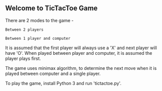 Welcome to TicTacToe Game
-------------------------


There are 2 modes to the game - 
    
    Between 2 players
    
    Between 1 player and computer
 
It is assumed that the first player will always use a 'X' and next player will have 'O'. When played between player and computer, it is assumed the player plays first.

The game uses minimax algorithm, to determine the next move when it is played between computer and a single player.
 
To play the game, install Python 3 and run 'tictactoe.py'.